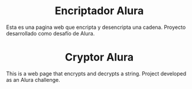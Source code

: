
<h1 align="center">  Encriptador Alura </h1>
Esta es una pagina web que encripta y desencripta una cadena. Proyecto desarrollado como desafío de Alura.



<h1 align="center">  Cryptor Alura </h1>
This is a web page that encrypts and decrypts a string. Project developed as an Alura challenge.
